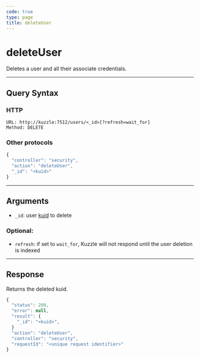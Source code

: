 ```yaml
---
code: true
type: page
title: deleteUser
---
```


# deleteUser



Deletes a user and all their associate credentials.

---

## Query Syntax

### HTTP

```http
URL: http://kuzzle:7512/users/<_id>[?refresh=wait_for]
Method: DELETE
```

### Other protocols

```js
{
  "controller": "security",
  "action": "deleteUser",
  "_id": "<kuid>"
}
```

---

## Arguments

- `_id`: user [kuid](/core/2/guides/kuzzle-depth/authentication#the-kuzzle-user-identifier) to delete

### Optional:

- `refresh`: if set to `wait_for`, Kuzzle will not respond until the user deletion is indexed

---

## Response

Returns the deleted kuid.

```js
{
  "status": 200,
  "error": null,
  "result": {
    "_id": "<kuid>",
  }
  "action": "deleteUser",
  "controller": "security",
  "requestId": "<unique request identifier>"
}
```
